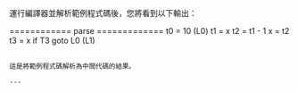 

運行編譯器並解析範例程式碼後，您將看到以下輸出：


============ parse =============
t0 = 10
(L0)
t1 = x
t2 = t1 - 1
x = t2
t3 = x
if T3 goto L0
(L1)
```

這是將範例程式碼解析為中間代碼的結果。

---

